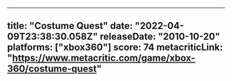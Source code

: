 
---
title: "Costume Quest"
date: "2022-04-09T23:38:30.058Z"
releaseDate: "2010-10-20"
platforms: ["xbox360"]
score: 74
metacriticLink: "https://www.metacritic.com/game/xbox-360/costume-quest"
---
